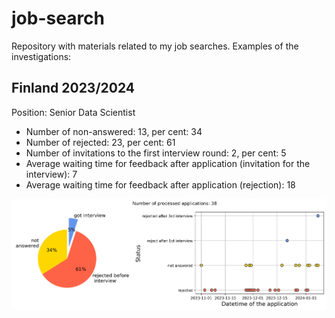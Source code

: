 # job-search

Repository with materials related to my job searches.
Examples of the investigations: 

## Finland 2023/2024

Position: Senior Data Scientist 

* Number of non-answered: 13, per cent: 34
* Number of rejected: 23, per cent: 61
* Number of invitations to the first interview round: 2, per cent: 5
* Average waiting time for feedback after application (invitation for the interview): 7
* Average waiting time for feedback after application (rejection): 18

<img src="https://raw.githubusercontent.com/dreamlone/job-search/main/statistics/finland_2024_eng.png" width="700"/>
